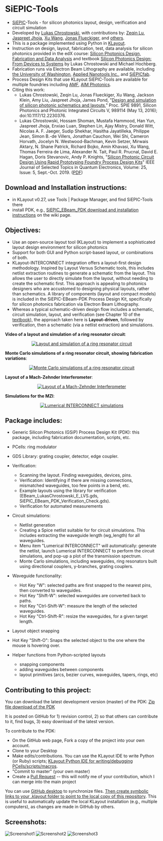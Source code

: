 # SiEPIC-Tools

- <a href="http://www.siepic.ubc.ca">SiEPIC</a>-Tools - for silicon photonics layout, design, verification and circuit simulation
- Developed by <a href="https://ca.linkedin.com/in/chrostowski">Lukas Chrostowski</a>, with contributions by: <a href="https://ca.linkedin.com/in/zeqin-lu-13a52394">Zeqin Lu</a>, <a href="https://uk.linkedin.com/in/jaspreet-jhoja-00a56b64">Jaspreet Jhoja</a>, <a href="https://www.linkedin.com/in/xu-photonics/">Xu Wang</a>, <a href="https://ca.linkedin.com/in/jonas-flückiger-92a4831">Jonas Flueckiger</a>, and <a href="https://github.com/SiEPIC/SiEPIC-Tools/graphs/contributors">others</a>.
- This is a package implemented using Python in <a href="http://www.klayout.de">KLayout</a>.
- Instruction on design, layout, fabrication, test, data analysis for silicon photonics provided in the edX course: <a href="http://edx.org/course/silicon-photonics-design-fabrication-ubcx-phot1x">Silicon Photonics Design, Fabrication and Data Analysis</a> and textbook <a href="http://www.cambridge.org/ca/academic/subjects/engineering/electronic-optoelectronic-devices-and-nanotechnology/silicon-photonics-design-devices-systems">Silicon Photonics Design: From Devices to Systems</a> by Lukas Chrostowski and Michael Hochberg.
- Fabrication runs via Electron Beam Lithography are available, including <a href="https://ebeam.mff.uw.edu/ebeamweb/news/projects/projects/silicon_photonics_1.html">the University of Washington</a>, <a href="https://www.appliednt.com/nanosoi-fabrication-service">Applied Nanotools Inc.</a>, and <a href="https://www.siepic.ca/fabrication">SiEPICfab</a>.
- Process Design Kits that use KLayout SiEPIC-Tools are available for multiple foundries including <a href="https://www.cmc.ca/amf-silicon-photonics-general-purpose/">AMF</a>, <a href="https://www.aimphotonics.com/">AIM Photonics</a>.
- Citing this work:  
  - Lukas Chrostowski, Zeqin Lu, Jonas Flueckiger, Xu Wang, Jackson Klein, Amy Liu, Jaspreet Jhoja, James Pond,
"<a href=https://doi.org/10.1117/12.2230376>Design and simulation of silicon photonic schematics and layouts</a>," Proc. SPIE 9891, Silicon Photonics and Photonic Integrated Circuits V, 989114 (May 13, 2016); doi:10.1117/12.2230376.
  - Lukas Chrostowski, Hossam Shoman, Mustafa Hammood, Han Yun,  Jaspreet Jhoja, Enxiao Luan,  Stephen Lin, Ajay Mistry, Donald Witt, Nicolas A. F. Jaeger, Sudip Shekhar,  Hasitha Jayatilleka, Philippe Jean, Simon B.-de Villers, Jonathan Cauchon, Wei Shi,  Cameron Horvath, Jocelyn N. Westwood-Bachman, Kevin Setzer, Mirwais Aktary, N. Shane Patrick, Richard Bojko, Amin Khavasi, Xu Wang, Thomas Ferreira de Lima,  Alexander N. Tait, Paul R. Prucnal, David E. Hagan, Doris Stevanovic, Andy P. Knights, "<a href="https://doi.org/10.1109/JSTQE.2019.2917501">Silicon Photonic Circuit Design Using Rapid Prototyping Foundry Process Design Kits</a>" IEEE Journal of Selected Topics in Quantum Electronics, Volume: 25, Issue: 5, Sept.-Oct. 2019. (<a href="https://www.dropbox.com/s/i1z4ackr3q7fz1l/2019_JSTQE_foundry.pdf?dl=1">PDF</a>)

## Download and Installation instructions:
 - in KLayout v0.27, use Tools | Package Manager, and find SiEPIC-Tools there
 - install PDK, e.g., <a href="https://github.com/siepic/SiEPIC_EBeam_PDK/wiki/Installation-instructions">SiEPIC_EBeam_PDK download and installation instructions</a> on the wiki page.  

 
## Objectives:
 - Use an open-source layout tool (KLayout) to implement a sophisticated layout design environment for silicon photonics
 - Support for both GUI and Python script-based layout, or combinations of both.
 - KLayout-INTERCONNECT integration offers a layout-first design methodology. Inspired by Layout Versus Schematic tools, this includes netlist extraction routines to generate a schematic from the layout. This allows the user to directly simulate from the layout, without needing to create the schematic first. This approach is appealing to photonics designers who are accustomed to designing physical layouts, rather than schematics. A library of components (layout and compact models) is included in the SiEPIC-EBeam-PDK Process Design Kit, specifically for silicon photonics fabrication via Electron Beam Lithography.
 - Whereas a typical schematic-driven design flow includes a schematic, circuit simulation, layout, and verification (see Chapter 10 of the <a href="http://www.cambridge.org/ca/academic/subjects/engineering/electronic-optoelectronic-devices-and-nanotechnology/silicon-photonics-design-devices-systems">textbook</a>), the approach taken here is <b>Layout-driven</b>, followed by verification, then a schematic (via a netlist extraction) and simulations.


**Video of a layout and simulation of a ring resonator circuit**:

<p align="center">
  <a href="https://www.youtube.com/watch?v=1E47VP6Fod0">
  <img src="http://img.youtube.com/vi/1E47VP6Fod0/0.jpg" alt="Layout and simulation of a ring resonator circuit"/>
  </a>
</p>

**Monte Carlo simulations of a ring resonator circuit, showing fabrication variations**:

<p align="center">
  <a href="https://www.youtube.com/watch?v=gUiBsVRlzPE">
  <img src="http://img.youtube.com/vi/gUiBsVRlzPE/0.jpg" alt="Monte Carlo simulations of a ring resonator circuit"/>
  </a>
</p>

**Layout of a Mach-Zehnder Interferometer**:

<p align="center">
  <a href="http://www.youtube.com/watch?v=FRmkGjVUIH4">
  <img src="http://img.youtube.com/vi/FRmkGjVUIH4/0.jpg" alt="Layout of a Mach-Zehnder Interferometer"/>
  </a>
</p>

**Simulations for the MZI**:

<p align="center">
  <a href="http://www.youtube.com/watch?v=1bVO4bpiO58">
  <img src="http://img.youtube.com/vi/1bVO4bpiO58/0.jpg" alt="Lumerical INTERCONNECT simulations"/>
  </a>
</p>

## Package includes:

- Generic Silicon Photonics (GSiP) Process Design Kit (PDK): this package, including fabrication documentation, scripts, etc.
- PCells: ring modulator
- GDS Library: grating coupler, detector, edge coupler.

- Verification: 
  - Scanning the layout. Finding waveguides, devices, pins.  
  - Verification: Identifying if there are missing connections, mismatched waveguides, too few points in a bend, etc. 
  - Example layouts using the library for verification (EBeam_LukasChrostowski_E_LVS.gds, SiEPIC_EBeam_PDK_Verification_Check.gds).
  - Verification for automated measurements
- Circuit simulations:
  - Netlist generation
  - Creating a Spice netlist suitable for for circuit simulations. This includes extracting the waveguide length (wg_length) for all waveguides.
  - Menu item "Lumerical INTERCONNECT" will automatically: generate the netlist, launch Lumerical INTERCONNECT to perform the circuit simulations, and pop-up a plot of the transmission spectrum.
  - Monte Carlo simulations, including waveguides, ring resonators built using directional couplers, y-branches, grating couplers.
- Waveguide functionality: 
  - Hot Key "W": selected paths are first snapped to the nearest pins, then converted to waveguides.
  - Hot Key "Shift-W": selected waveguides are converted back to paths.
  - Hot Key "Ctrl-Shift-W": measure the length of the selected waveguides.
  - Hot Key "Ctrl-Shift-R": resize the waveguides, for a given target length.
- Layout object snapping
- Hot Key "Shift-O": Snaps the selected object to the one where the mouse is hovering over.
- Helper functions from Python-scripted layouts
  - snapping components
  - adding waveguides between components
  - layout primitives (arcs, bezier curves, waveguides, tapers, rings, etc)




## Contributing to this project:

You can download the latest development version (master) of the PDK: <a href="https://github.com/siepic/SiEPIC-Tools/archive/master.zip">Zip file download of the PDK</a>

It is posted on GitHub for 1) revision control, 2) so that others can contribute to it, find bugs, 3) easy download of the latest version.

To contribute to the PDK:
 - On the GitHub web page, Fork a copy of the project into your own account.
 - Clone to your Desktop
 - Make edits/contributions.  You can use the KLayout IDE to write Python (or Ruby) scripts; <a href = http://www.klayout.de/doc/about/macro_editor.html>KLayout Python IDE for writing/debugging PCells/scripts/macros</a>.
 - "Commit to master" (your own master)
 - Create a <a href="https://help.github.com/articles/using-pull-requests/">Pull Request</a> -- this will notify me of your contribution, which I can merge into the main project

You can use <a href="https://desktop.github.com/">GitHub desktop</a> to synchronize  files. [Then create symbolic links to your .klayout folder to point to the local copy of this repository](https://www.youtube.com/watch?v=Y5a9kZVgZns). This is useful to automatically update the local KLayout installation (e.g., multiple computers), as changes are made in GitHub by others.

## Screenshots:

![Screenshot1](https://s3.amazonaws.com/edx-course-phot1x-chrostowski/PastedGraphic-9.png)
![Screenshot2](https://s3.amazonaws.com/edx-course-phot1x-chrostowski/PastedGraphic-10.png)
![Screenshot3](https://s3.amazonaws.com/edx-course-phot1x-chrostowski/KLayout_INTERCONNECT.png)

